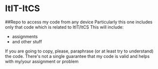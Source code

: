# ItIT-ItCS
##Repo to access my code from any device
Particularly this one includes only that code which is related to ItIT/ItCS
This will include:
- assignments
- and other stuff

If you are going to copy, please, paraphrase (or at least try to understand) the code. There's not a single guarantee that my code is valid and helps with my/your assignment or problem
